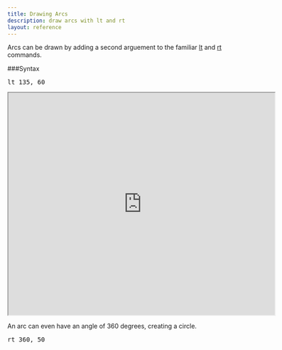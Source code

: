 ```yaml
---
title: Drawing Arcs
description: draw arcs with lt and rt
layout: reference
---
```


Arcs can be drawn by adding a second arguement to the familiar [lt](lt.html) and [rt](rt.html) commands. 

###Syntax

<pre class="jumbo">
lt <span data-dfn="angle">135</span>, <span data-dfn="radius">60</span>
</pre>

<iframe src="http://david.pencilcode.net/home/explainer/curves" width="600" height="500"></iframe>

An arc can even have an angle of 360 degrees, creating a circle. 

<pre class="jumbo">
rt 360, 50
</pre>

<script type="demo" height=110>
demo ->
  fd 50
  rt 90
  pen red
  rt 360, 50
  speed 0.2
  animate
    opacity: .3
</script>
